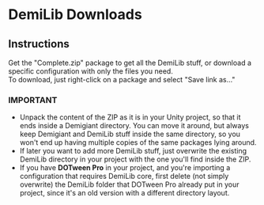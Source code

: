 # DemiLib Downloads

## Instructions
Get the "Complete.zip" package to get all the DemiLib stuff, or download a specific configuration with only the files you need.  
To download, just right-click on a package and select "Save link as..."

### IMPORTANT
- Unpack the content of the ZIP as it is in your Unity project, so that it ends inside a Demigiant directory. You can move it around, but always keep Demigiant and DemiLib stuff inside the same directory, so you won't end up having multiple copies of the same packages lying around.
- If later you want to add more DemiLib stuff, just overwrite the existing DemiLib directory in your project with the one you'll find inside the ZIP.
- If you have **DOTween Pro** in your project, and you're importing a configuration that requires DemiLib core, first delete (not simply overwrite) the DemiLib folder that DOTween Pro already put in your project, since it's an old version with a different directory layout.